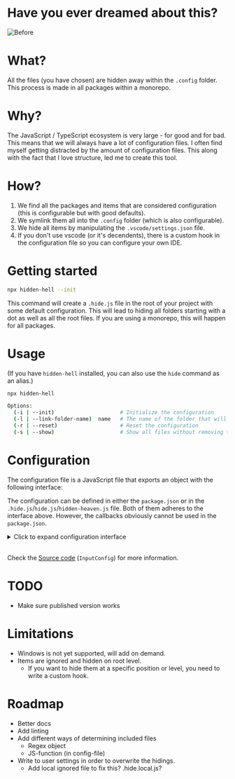 # Have you ever dreamed about this?

![Before](https://github.com/debuglebowski/hidden-hell/blob/main/docs/images/display.png?raw=true)

# What?

All the files (you have chosen) are hidden away within the `.config` folder. This process is made in all packages within a monorepo.

# Why?

The JavaScript / TypeScript ecosystem is very large - for good and for bad. This means that we will always have a lot of configuration files. I often find myself getting distracted by the amount of configuration files. This along with the fact that I love structure, led me to create this tool.

# How?

1. We find all the packages and items that are considered configuration (this is configurable but with good defaults).
2. We symlink them all into the `.config` folder (which is also configurable).
3. We hide all items by manipulating the `.vscode/settings.json` file.
4. If you don't use vscode (or it's decendents), there is a custom hook in the configuration file so you can configure your own IDE.

# Getting started

```bash
npx hidden-hell --init
```

This command will create a `.hide.js` file in the root of your project with some default configuration. This will lead to hiding all folders starting with a dot as well as all the root files. If you are using a monorepo, this will happen for all packages.

# Usage

(If you have `hidden-hell` installed, you can also use the `hide` command as an alias.)

```bash
npx hidden-hell

Options:
  (-i | --init)                     # Initialize the configuration
  (-l | --link-folder-name)  name   # The name of the folder that will contain the symlinks
  (-r | --reset)                    # Reset the configuration
  (-s | --show)                     # Show all files without removing the symlinks
```

# Configuration

The configuration file is a JavaScript file that exports an object with the following interface:

The configuration can be defined in either the `package.json` or in the `.hide.js`/`hide.js`/`hidden-heaven.js` file. Both of them adheres to the interface above. However, the callbacks obviously cannot be used in the `package.json`.

<details>
<summary>Click to expand configuration interface</summary>

```ts
interface InputConfig {
    /**
     * How to find all the packages we want to run within. Uses glob patterns.
     */
    find?: {
        /**
         * The folders of where to run hidden-heaven within.
         * If the found item is a file, we'll use it's parent.
         * Defaults to finding all "package.json" files except for node_modules
         */
        packages?: FindConfig;

        /**
         * The files within the packages that will be hidden.
         * Defaults to ["*"]
         */
        items?: FindConfig;
    };

    /**
     * The name of the link folder we want all symlinks to be written to.
     * Defaults to .config
     */
    linkFolderName?: string;

    /**
     * If we should hide the target files in vscode
     * Defaults to true
     */
    vscode?: boolean;

    /**
     * The format config
     */
    format?: {
        /**
         * What JS runtime command should we use to execute the formatters? npm? pnpm? yarn? bun?
         * Defaults to npm
         */
        runtime?: string;

        /**
         * Whether to try to run prettier fix on the file
         * Defaults to true
         */
        prettier?: boolean;

        /**
         * Whether to try to run eslint fix on the file
         * Defaults to true
         */
        eslint?: boolean;
    };

    /**
     * A callback for each source item that is found in the source folder.
     * This can be used e.g. to write a custom .gitignore, .vscode, or other config files.
     */
    onItem?(config: OnItemConfig): any;

    /**
     * A callback for all the items found, The items are flattened.
     * This can also be used to write a custom .gitignore, .vscode, or other config files.
     */
    onItems?(config: OnItemsConfig): any;
}
```

</details>

<br>

Check the [Source code](https://github.com/debuglebowski/hidden-hell/blob/main/src/types/index.external.ts) (`InputConfig`) for more information.

# TODO

- Make sure published version works

# Limitations

- Windows is not yet supported, will add on demand.
- Items are ignored and hidden on root level.
    - If you want to hide them at a specific position or level, you need to write a custom hook.

# Roadmap

- Better docs
- Add linting
- Add different ways of determining included files
    - Regex object
    - JS-function (in config-file)
- Write to user settings in order to overwrite the hidings.
    - Add local ignored file to fix this? .hide.local.js?
